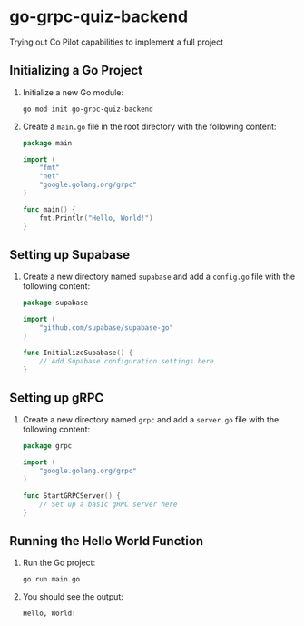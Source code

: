 # go-grpc-quiz-backend

Trying out Co Pilot capabilities to implement a full project

## Initializing a Go Project

1. Initialize a new Go module:
   ```sh
   go mod init go-grpc-quiz-backend
   ```

2. Create a `main.go` file in the root directory with the following content:
   ```go
   package main

   import (
       "fmt"
       "net"
       "google.golang.org/grpc"
   )

   func main() {
       fmt.Println("Hello, World!")
   }
   ```

## Setting up Supabase

1. Create a new directory named `supabase` and add a `config.go` file with the following content:
   ```go
   package supabase

   import (
       "github.com/supabase/supabase-go"
   )

   func InitializeSupabase() {
       // Add Supabase configuration settings here
   }
   ```

## Setting up gRPC

1. Create a new directory named `grpc` and add a `server.go` file with the following content:
   ```go
   package grpc

   import (
       "google.golang.org/grpc"
   )

   func StartGRPCServer() {
       // Set up a basic gRPC server here
   }
   ```

## Running the Hello World Function

1. Run the Go project:
   ```sh
   go run main.go
   ```

2. You should see the output:
   ```
   Hello, World!
   ```
